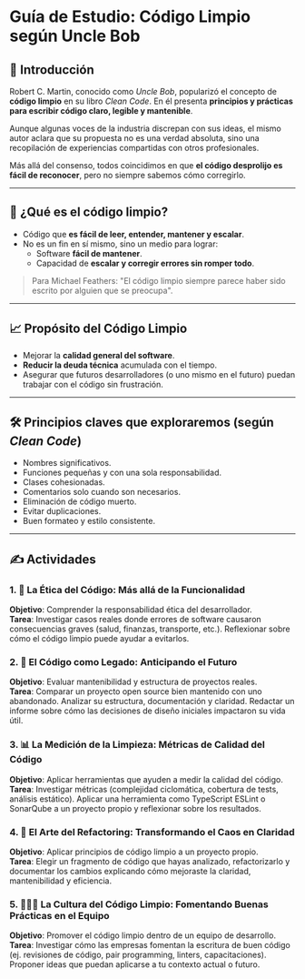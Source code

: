 # Guía de Estudio: Código Limpio según Uncle Bob

## 📘 Introducción

Robert C. Martin, conocido como _Uncle Bob_, popularizó el concepto de **código limpio** en su libro _Clean Code_. En él presenta **principios y prácticas para escribir código claro, legible y mantenible**.

Aunque algunas voces de la industria discrepan con sus ideas, el mismo autor aclara que su propuesta no es una verdad absoluta, sino una recopilación de experiencias compartidas con otros profesionales.

Más allá del consenso, todos coincidimos en que **el código desprolijo es fácil de reconocer**, pero no siempre sabemos cómo corregirlo.

---

## 🧠 ¿Qué es el código limpio?

- Código que **es fácil de leer, entender, mantener y escalar**.
- No es un fin en sí mismo, sino un medio para lograr:
  - Software **fácil de mantener**.
  - Capacidad de **escalar y corregir errores sin romper todo**.

> Para Michael Feathers: "El código limpio siempre parece haber sido escrito por alguien que se preocupa".

---

## 📈 Propósito del Código Limpio

- Mejorar la **calidad general del software**.
- **Reducir la deuda técnica** acumulada con el tiempo.
- Asegurar que futuros desarrolladores (o uno mismo en el futuro) puedan trabajar con el código sin frustración.

---

## 🛠️ Principios claves que exploraremos (según _Clean Code_)

- Nombres significativos.
- Funciones pequeñas y con una sola responsabilidad.
- Clases cohesionadas.
- Comentarios solo cuando son necesarios.
- Eliminación de código muerto.
- Evitar duplicaciones.
- Buen formateo y estilo consistente.

---

## ✍️ Actividades

### 1. 🧭 La Ética del Código: Más allá de la Funcionalidad

**Objetivo**: Comprender la responsabilidad ética del desarrollador.  
**Tarea**: Investigar casos reales donde errores de software causaron consecuencias graves (salud, finanzas, transporte, etc.). Reflexionar sobre cómo el código limpio puede ayudar a evitarlos.

### 2. 📂 El Código como Legado: Anticipando el Futuro

**Objetivo**: Evaluar mantenibilidad y estructura de proyectos reales.  
**Tarea**: Comparar un proyecto open source bien mantenido con uno abandonado. Analizar su estructura, documentación y claridad. Redactar un informe sobre cómo las decisiones de diseño iniciales impactaron su vida útil.

### 3. 📊 La Medición de la Limpieza: Métricas de Calidad del Código

**Objetivo**: Aplicar herramientas que ayuden a medir la calidad del código.  
**Tarea**: Investigar métricas (complejidad ciclomática, cobertura de tests, análisis estático). Aplicar una herramienta como TypeScript ESLint o SonarQube a un proyecto propio y reflexionar sobre los resultados.

### 4. 🧹 El Arte del Refactoring: Transformando el Caos en Claridad

**Objetivo**: Aplicar principios de código limpio a un proyecto propio.  
**Tarea**: Elegir un fragmento de código que hayas analizado, refactorizarlo y documentar los cambios explicando cómo mejoraste la claridad, mantenibilidad y eficiencia.

### 5. 🧑‍🤝‍🧑 La Cultura del Código Limpio: Fomentando Buenas Prácticas en el Equipo

**Objetivo**: Promover el código limpio dentro de un equipo de desarrollo.  
**Tarea**: Investigar cómo las empresas fomentan la escritura de buen código (ej. revisiones de código, pair programming, linters, capacitaciones). Proponer ideas que puedan aplicarse a tu contexto actual o futuro.
